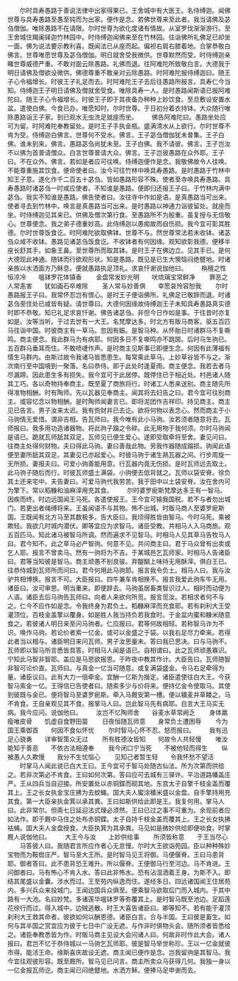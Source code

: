 <!-- { "loadSidebar": true } -->
　　尔时具寿愚路于善说法律中出家得果已。王舍城中有大医王。名侍缚迦。闻佛世尊与具寿愚路至愚至钝而为出家。便作是念。若佛世尊来至此者。我当请佛及苾刍僧伽。唯除愚路不在请限。尔时世尊为欲化度诸有情故。从室罗伐渐渐游行。至王舍城住羯阑铎迦竹林园中。时侍缚迦闻佛来至在竹林园。往诣佛所礼佛足已却坐一面。佛为说法要示教利喜。既闻法已从座而起。偏袒右肩右膝着地。合掌恭敬白佛言。世尊唯愿世尊及苾刍僧伽。明日就舍受我微供。世尊默然而受。时侍缚迦亲睹世尊威德严重。不敢对面云除愚路。礼佛而退。往阿难陀所致敬白言。大德我于明日请佛及僧欲设微供。佛德尊重不敢亲对云除愚路。时阿难陀报侍缚迦曰。随王子心令福增长。时彼王子礼足而去。时阿难陀王子去后往愚路所报言。具寿仁今当知。侍缚迦王子明日请佛及僧就舍受食。唯除具寿一人。是时愚路闻斯语已报阿难陀曰。随王子心令福增长。时彼王子即于其夜备办种种上妙饮食。至旦敷设安置水盆。遣使白佛。今食已办。唯愿知时。尔时世尊。于日初分着衣持钵。大众随行唯除愚路诣王子家。到已观水无虫洗足就座而坐。
　　佛告阿难陀曰。愚路坐处应可为留。时阿难陀奉教留处。是时王子手执金瓶。盛满清水从上欲行。尔时世尊不肯为受。侍缚迦白佛言。世尊何不受水。佛言。王子苾刍僧伽犹未普集。王子白佛。谁未到来。佛言。愚路苾刍尚犹未至。王子白佛。我不请彼。佛言。王子岂汝不以佛为首普请僧众。白言世尊普请大众。佛言。王子岂彼愚路在众外耶。王子曰。不在众外。佛言。若如是者应可往唤。侍缚迦便作是念。我敬佛故令人往唤。不能尊重施其饮食。便命使者曰。汝今可往竹林中唤具寿愚路。是时愚路于竹林中知王子意。遂化作千二百五十苾刍。皆如愚路形容不殊。使者至寺唤具寿愚路。具寿愚路时诸苾刍一时咸应使者。不知谁是愚路。便即归还报王子曰。于竹林内满中苾刍。我实不知谁是愚路。佛告使者曰。汝往寺中作如是语。是真愚路当可出来。使者寻去到竹林中。唤言是真愚路当可出来。是时愚路以神通力诣彼留处。就座而坐。时侍缚迦见其来已。供佛及僧次第行食。至愚路所不为殷重。虽复授与无信敬心。世尊便念。我之弟子德重妙高。此侍缚迦以愚痴故而自伤损。我今宜可彰其胜德。尔时世尊饭食讫。时阿难陀欲取佛钵。世尊不与。然世尊常法若未收钵。诸苾刍众咸不收钵。愚路见诸苾刍饭食讫。不收钵者有何因缘。观知欲彰我德。便移半座长舒其手。如象王鼻。至世尊所而取其钵。是时王子在佛边立。见其手已。是何大德现此神通。随钵而行欲观形状。知是愚路。既见是已生大懊恼闷绝躄地。时诸亲族以水洒面方乃稣息。便就愚路执足顶礼。求哀忏谢说伽他曰。
　　栴檀之性恒凉冷　　嗢钵罗花体镇香
　　金盘常发妙光明　　吠琉璃宝常鲜净
　　罪恶之人常恚害　　犹如画石卒难除
　　圣人常与妙善俱　　幸愿哀怜容恕我
　　尔时愚路报王子曰。我常怀忍岂有恨心。是时王子便诣佛所。礼佛足已敬辞而退。时诸苾刍至住处已咸皆有疑。请世尊曰。大德何因缘故侍缚迦王子未知具寿愚路真实德时即不恭敬。知已礼足求哀忏谢。佛告诸苾刍。非但今日作如是事。于往昔时亦复如是。汝等当听。于过去世有一大王。名梵摩达多。时北方有贩马商客。驱五百匹马往诣中国。时彼商主有一草马。忽因有娠。是智马种。从怀胎日时诸群马不复嘶鸣。商主便念。我此群马为有病耶。何因多日不复嘶鸣亦不跳踯。后时马生驹已。五百群马垂耳而住。不敢喷啑作声。是时商主见斯事已即便生念。何因有此薄福有情生马群内。由斯过故令我诸马皆悉患生。每常乘此草马。上妙草谷皆不与之。渐次南行至中国境到一聚落。名曰恭侍。即于此处时逢夏雨。商主便念。我若去者马尽漏蹄。因此患生多有损失。我今宜可于此居停。既停住已于相近处。村邑诸人随其工巧。各以奇物持奉商主。既至夏了商旅将行。时诸工人悉来送别。商主随先所得准物相酬。时有陶师。先以瓦器见奉商主。闻其将去妇告之曰。君今宜可往别商主。或容忆念以物相酬。是时陶师闻妻言已。即将泥团作吉祥印。持见商主。商主见已告言。男子汝来太迟。我有赀财并已去讫。欲将何物以表念心。然而商主于小马驹情无爱惜。谓非吉相。告瓦师曰。我今唯有此小马驹。汝若须者随意将去。瓦师报曰。我多用功造诸器物。将此驹子蹋之令碎。此无用物于我何须。尔时马驹闻是语已。跪就瓦师舐其双足。瓦师见已便生爱心。遂即受取牵将至舍。妻见问曰。往商主处得何财物。夫曰得此马驹。妻曰善哉此物。劳我作器随成蹋损。驹闻此语便至妻所舐其双足。其妻见已亦起爱心。时彼马驹于诸生熟瓦器之间。行步周旋一无所损。妻报夫曰。可爱小驹善能用意。行瓦器内竟无伤损。是时瓦师远去取土。此马驹子随后而行。时彼瓦师盛土满袋。小驹便去低背就之。瓦师以袋安脊。徐负其土还来宅中。夫告妻曰。可爱马驹代我劳苦。我于田中以土袋安脊。汝在舍内可为擎下。常以稻糠和油麻滓用充其食。
　　尔时婆罗痆斯梵摩达多王有一智马。因疾而终。时边远国闻王马死。各遣使报王。王今宜可输我国税。若不与者勿出城门。若更出者绳缚将来。王虽闻语不与其物。怖不出城。时贩马商人至婆罗痆斯国。王既闻有北方马至其数极多。告大臣曰。我顷得胜皆由智马。今时马死。乘被欺轻。我欲几时城内潜伏。卿等宜应为求智马。诸臣受教。共相马人入马商旅。观五百匹马。知此诸马被智马所调。然而遍求不见智马。时相马人见其草马告牧马人曰。君今知不。此之草马必产智驹。何意不见。共问商主曰。君于马众曾有出卖或乞人耶。报言不曾卖马。然有一驹将为不吉。于某城邑乞瓦师家。时相马人告诸臣曰。君等当知彼是智马。商主顽愚不别良骏。弃醍醐上味持无用酥滓。俱白王已。往恭侍城到瓦师所而问曰。君今何用此马驹耶。报言我令负土。相马人曰。我与汝驴共相博换。报言不可。大臣报曰。四牛兼车肯相换不。报言我爱此驹车牛无用。诸臣曰。汝可审思。明当重来。即便辞去。马驹虽居畜类智识过人。相时而动便为人语。诸臣去后马驹告瓦师曰。向者人来欲何所觅。报言觅汝。若相求者何不与之。仁今不应作如是念。令我终身为君负土。稻糠麻滓而充食耶。若有刹利大王受灌顶位。百枝金盖擎以覆身。如是胜人我当持负若我食时。于金盆内蜜和糠米随意食之。若彼诸人明日来至问马驹者。仁应报曰。君等何故相轻。若称智马诈为不识。唤作马驹。若论价者索一亿金。或可以金盛之于袋。以我右足尽力牵来。若得此者当以相与。诸臣明日来问瓦师。男子汝思量未。答曰我已思决。曰与马驹不。瓦师即以智马所言悉皆具答。时相马人闻是语已。自相谓曰。此之瓦师顽愚寡识。宁知此马智非智耶。盖应是马思欲报恩。于昨夜中教其作计。大臣告曰。瓦师随智非智可论价直。瓦师曰。与真金一亿当可随意。或复满袋盛金。令马右足牵得为量。诸臣议曰。此有大力一倍牵金。宜酬一亿斯为揩定。诸臣遣使往白大王。今获智马索金一亿。王得信已告使者曰。随索多少与价将来。便持亿金令使取马。其使到彼既与金已。便将智马至婆罗痆斯。牵入马厩安第一槽。便以穬麦并草餧之。马不肯食。王自亲观见其不食。报掌马人曰。岂此智马先有病耶。白言大王马实无病。我今应问。说伽他曰。
　　汝岂不忆陶师舍　　谷麦水草常阙乏
　　身体羸瘦唯皮骨　　饥虚自食野田苗
　　日夜恒随瓦师意　　身常负土遭困辱
　　今为国王乘御首　　何因不食似怀忧
　　尔时智马心怀不忍。怒而报曰。
　　我有迅足心骁勇　　详审智策众无过
　　所有胜德汝皆知　　何故令人共轻慢
　　唯汝能知于善恶　　不依古法相遵奉
　　我今闭口宁当死　　不被他轻而得生
　　纵被愚人久欺慢　　我分不生忧恼心
　　见知己者暂生轻　　令我怀愁不望活
　　时掌马人闻此说已白大王曰。王今宜可于智马处随古仙法。所为次第而供给之。若非次第必不肯食。王曰如何次第。答曰应可去城有三驿许。平治道路幡盖庄严。王从四兵当自迎接。所安置处以赤铜鍱而砌其地。东宫太子自擎千枝金盖而覆其上。王之长女执金宝庄拂为去蚊蝇。国大夫人蜜涂穬米盛以金盘。自手擎持用充其食。第一大臣亲执金箕以承其粪。王曰如斯供给此即是王。我复何用。掌马人曰。此非常尔。但斋七日延迎法式理必须然。王曰已过之事不可重为。余现前者应如法作。即于厩中马住之处布赤铜鍱。太子自持千枝金盖而覆其上。王之长女执拂袪蝇。国大夫人金盘授食。大臣执箕为其承粪。马见如是微妙供给即便啖食。时掌厩人说伽他曰。
　　大王今与汝　　上妙供给事
　　所须皆称意　　于王当尽心
　　马答彼人曰。我随君言所应作者心无怠慢。尔时大王欲诣苑园。臣以种种殊妙宝物而为鞍辔庄严。智马至大王所。是时智马见王将御。马便偃脊。王曰马患背耶。御者答曰。此不患背恐王难升。所以偃脊。王便御马行至河边。马不肯进。王问御者曰。马有怖心不肯入水。答曰此非怖水。恐有沾湿洒着王身。为斯不入。即结其尾盛以金囊。涉水而过。王至苑内纵逸而住。遂经多日。四远诸国闻王住居苑内。多兴兵众来投城门。王闻边国兵众俱至。便乘智马欲取后门而入城内。于其中路有一大池。名曰妙梵。多诸莲华嗢钵罗等弥覆其上。是时智马既至池边。足蹈莲花徐行而过。得入城中。边贼逃散。时王大喜告诸臣曰。卿等知不。若有能于灌顶刹利大王救其命者。彼欲如何以酬恩德。诸臣白言。合与半国。王曰彼是畜生。如何与其半国之赏宜应为彼于七日中广设无遮。与作非时俱物头会。随所须者皆悉给之。诸臣奉教悉皆为作。时贩马商主见设大会问诸人曰。何故非时作此大会。诸人报曰。君岂不忆于恭侍城以一马驹乞瓦师耶。彼是智马举世称珍。王以一亿金就彼市得。能活王命。缘斯喜庆故设无遮。商主闻已便作是念。岂我留驹是其智马。我今宜往观彼形容。既至厩所。智马见已问言。商主所卖众马获得几何。我独一身以一亿金报瓦师讫。商主闻已闷绝躄地。水洒方稣。便捧马足申谢而去。
